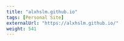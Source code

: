 ```yaml
---
title: "alxhslm.github.io"
tags: [Personal Site]
externalUrl: "https://alxhslm.github.io/"
weight: 541
---
```

